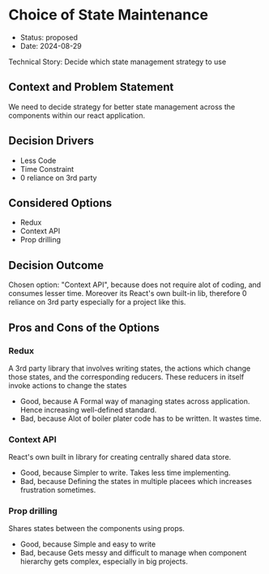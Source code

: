 # Choice of  State Maintenance

* Status: proposed
* Date: 2024-08-29

Technical Story: Decide which state management strategy to use

## Context and Problem Statement

We need to decide strategy  for better state management across the components within our react application.

## Decision Drivers

* Less Code
* Time Constraint
* 0 reliance on 3rd party

## Considered Options

* Redux
* Context API
* Prop drilling

## Decision Outcome

Chosen option: "Context API", because does not require alot of coding, and consumes lesser time. Moreover its React's own built-in lib, therefore 0 reliance on 3rd party especially for a project like this.

## Pros and Cons of the Options

### Redux

A 3rd party library that involves writing states, the actions which change those states, and the corresponding reducers. These reducers in itself invoke actions to change the states

* Good, because A Formal way of managing states across application. Hence increasing well-defined standard.
* Bad, because Alot of boiler plater code has to be written. It wastes time.

### Context API

React's own built in library for creating centrally shared data store.

* Good, because Simpler to write. Takes less time  implementing.
* Bad, because Defining the states in multiple placees which increases frustration sometimes.

### Prop drilling

Shares states between the components using props.

* Good, because Simple and easy to write
* Bad, because Gets messy and difficult to manage when component hierarchy gets complex, especially in big projects.
